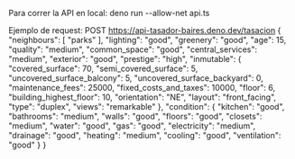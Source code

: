 Para correr la API en local:
deno run --allow-net api.ts

Ejemplo de request:
POST
https://api-tasador-baires.deno.dev/tasacion
{
    "neighbours": [
        "parks"
    ],
    "lighting": "good",
    "greenery": "good",
    "age": 15,
    "quality": "medium",
    "common_space": "good",
    "central_services": "medium",
    "exterior": "good",
    "prestige": "high",
    "inmutable": {
        "covered_surface": 70,
        "semi_covered_surface": 5,
        "uncovered_surface_balcony": 5,
        "uncovered_surface_backyard": 0,
        "maintenance_fees": 25000,
        "fixed_costs_and_taxes": 10000,
        "floor": 6,
        "building_highest_floor": 10,
        "orientation": "NE",
        "layout": "front_facing",
        "type": "duplex",
        "views": "remarkable"
    },
    "condition": {
        "kitchen": "good",
        "bathrooms": "medium",
        "walls": "good",
        "floors": "good",
        "closets": "medium",
        "water": "good",
        "gas": "good",
        "electricity": "medium",
        "drainage": "good",
        "heating": "medium",
        "cooling": "good",
        "ventilation": "good"
    }
}
